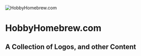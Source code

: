 ![HobbyHomebrew.com](https://avatars1.githubusercontent.com/u/49341248)
# HobbyHomebrew.com
A Collection of Logos, and other Content
---
